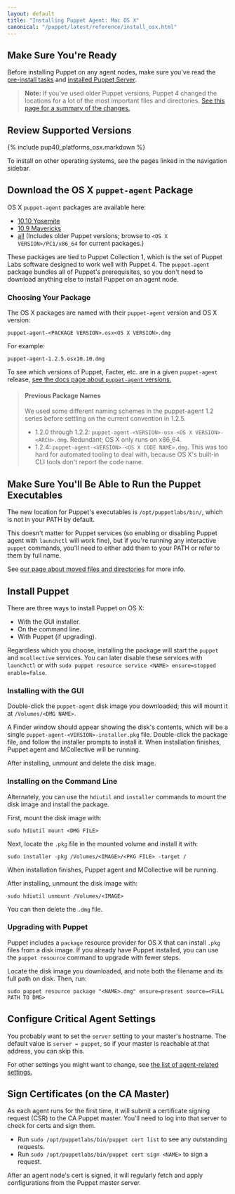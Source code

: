 ```yaml
---
layout: default
title: "Installing Puppet Agent: Mac OS X"
canonical: "/puppet/latest/reference/install_osx.html"
---
```


[server_install]: /puppetserver/2.1/install_from_packages.html
[where]: ./whered_it_go.html
[agent_settings]: ./config_important_settings.html#settings-for-agents-all-nodes


## Make Sure You're Ready

Before installing Puppet on any agent nodes, make sure you've read the [pre-install tasks](./install_pre.html) and [installed Puppet Server][server_install].

> **Note:** If you've used older Puppet versions, Puppet 4 changed the locations for a lot of the most important files and directories. [See this page for a summary of the changes.][where]


## Review Supported Versions

{% include pup40_platforms_osx.markdown %}

To install on other operating systems, see the pages linked in the navigation sidebar.

## Download the OS X `puppet-agent` Package

OS X `puppet-agent` packages are available here:

- [10.10 Yosemite](https://downloads.puppetlabs.com/mac/10.10/PC1/x86_64/)
- [10.9 Mavericks](https://downloads.puppetlabs.com/mac/10.9/PC1/x86_64/)
- [all](https://downloads.puppetlabs.com/mac/) (Includes older Puppet versions; browse to `<OS X VERSION>/PC1/x86_64` for current packages.)

These packages are tied to Puppet Collection 1, which is the set of Puppet Labs software designed to work well with Puppet 4. The `puppet-agent` package bundles all of Puppet's prerequisites, so you don't need to download anything else to install Puppet on an agent node.

### Choosing Your Package

The OS X packages are named with their `puppet-agent` version and OS X version:

`puppet-agent-<PACKAGE VERSION>.osx<OS X VERSION>.dmg`

For example:

`puppet-agent-1.2.5.osx10.10.dmg`

To see which versions of Puppet, Facter, etc. are in a given `puppet-agent` release, [see the docs page about `puppet-agent` versions.](./about_agent.html)

> #### Previous Package Names
>
> We used some different naming schemes in the puppet-agent 1.2 series before settling on the current convention in 1.2.5.
>
> - 1.2.0 through 1.2.2: `puppet-agent-<VERSION>-osx-<OS X VERSION>-<ARCH>.dmg`. Redundant; OS X only runs on x86_64.
> - 1.2.4: `puppet-agent-<VERSION>-<OS X CODE NAME>.dmg`. This was too hard for automated tooling to deal with, because OS X's built-in CLI tools don't report the code name.

## Make Sure You'll Be Able to Run the Puppet Executables

The new location for Puppet's executables is `/opt/puppetlabs/bin/`, which is not in your PATH by default.

This doesn't matter for Puppet services (so enabling or disabling Puppet agent with `launchctl` will work fine), but if you're running any interactive `puppet` commands, you'll need to either add them to your PATH or refer to them by full name.

See [our page about moved files and directories][where] for more info.


## Install Puppet

There are three ways to install Puppet on OS X:

* With the GUI installer.
* On the command line.
* With Puppet (if upgrading).

Regardless which you choose, installing the package will start the `puppet` and `mcollective` services. You can later disable these services with `launchctl` or with `sudo puppet resource service <NAME> ensure=stopped enable=false`.

### Installing with the GUI

Double-click the `puppet-agent` disk image you downloaded; this will mount it at `/Volumes/<DMG NAME>`.

A Finder window should appear showing the disk's contents, which will be a single `puppet-agent-<VERSION>-installer.pkg` file. Double-click the package file, and follow the installer prompts to install it. When installation finishes, Puppet agent and MCollective will be running.

After installing, unmount and delete the disk image.

### Installing on the Command Line

Alternately, you can use the `hdiutil` and `installer` commands to mount the disk image and install the package.

First, mount the disk image with:

    sudo hdiutil mount <DMG FILE>

Next, locate the `.pkg` file in the mounted volume and install it with:

    sudo installer -pkg /Volumes/<IMAGE>/<PKG FILE> -target /

When installation finishes, Puppet agent and MCollective will be running.

After installing, unmount the disk image with:

    sudo hdiutil unmount /Volumes/<IMAGE>

You can then delete the `.dmg` file.

### Upgrading with Puppet

Puppet includes a `package` resource provider for OS X that can install `.pkg` files from a disk image. If you already have Puppet installed, you can use the `puppet resource` command to upgrade with fewer steps.

Locate the disk image you downloaded, and note both the filename and its full path on disk. Then, run:

    sudo puppet resource package "<NAME>.dmg" ensure=present source=<FULL PATH TO DMG>

## Configure Critical Agent Settings

You probably want to set the `server` setting to your master's hostname. The default value is `server = puppet`, so if your master is reachable at that address, you can skip this.

For other settings you might want to change, see [the list of agent-related settings.][agent_settings]

## Sign Certificates (on the CA Master)

As each agent runs for the first time, it will submit a certificate signing request (CSR) to the CA Puppet master. You'll need to log into that server to check for certs and sign them.

* Run `sudo /opt/puppetlabs/bin/puppet cert list` to see any outstanding requests.
* Run `sudo /opt/puppetlabs/bin/puppet cert sign <NAME>` to sign a request.

After an agent node's cert is signed, it will regularly fetch and apply configurations from the Puppet master server.

